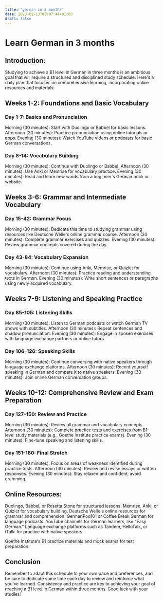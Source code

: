 ```yaml
---
title: 'german in 3 months'
date: 2023-09-13T08:07:44+01:00
draft: false
---
```


<!-- User
Give me a study schedule to achieve B1 level in German in three months with daily schedule, online resources and online materials.

ChatGPT
-->

# Learn German in 3 months

## Introduction:

Studying to achieve a B1 level in German in three months is an ambitious goal that will require a structured and disciplined study schedule. Here's a daily plan that focuses on comprehensive learning, incorporating online resources and materials:

## Weeks 1-2: Foundations and Basic Vocabulary

### Day 1-7: Basics and Pronunciation

Morning (30 minutes): Start with Duolingo or Babbel for basic lessons.
Afternoon (30 minutes): Practice pronunciation using online tutorials or apps.
Evening (30 minutes): Watch YouTube videos or podcasts for basic German conversations.

### Day 8-14: Vocabulary Building

Morning (30 minutes): Continue with Duolingo or Babbel.
Afternoon (30 minutes): Use Anki or Memrise for vocabulary practice.
Evening (30 minutes): Read and learn new words from a beginner's German book or website.

## Weeks 3-6: Grammar and Intermediate Vocabulary

### Day 15-42: Grammar Focus

Morning (30 minutes): Dedicate this time to studying grammar using resources like Deutsche Welle's online grammar course.
Afternoon (30 minutes): Complete grammar exercises and quizzes.
Evening (30 minutes): Review grammar concepts covered during the day.

### Day 43-84: Vocabulary Expansion

Morning (30 minutes): Continue using Anki, Memrise, or Quizlet for vocabulary.
Afternoon (30 minutes): Practice reading and understanding texts in German.
Evening (30 minutes): Write short sentences or paragraphs using newly acquired vocabulary.

## Weeks 7-9: Listening and Speaking Practice

### Day 85-105: Listening Skills

Morning (30 minutes): Listen to German podcasts or watch German TV shows with subtitles.
Afternoon (30 minutes): Repeat sentences and shadow pronunciation.
Evening (30 minutes): Engage in spoken exercises with language exchange partners or online tutors.

### Day 106-126: Speaking Skills

Morning (30 minutes): Continue conversing with native speakers through language exchange platforms.
Afternoon (30 minutes): Record yourself speaking in German and compare it to native speakers.
Evening (30 minutes): Join online German conversation groups.

## Weeks 10-12: Comprehensive Review and Exam Preparation

### Day 127-150: Review and Practice

Morning (30 minutes): Review all grammar and vocabulary concepts.
Afternoon (30 minutes): Complete practice tests and exercises from B1-level study materials (e.g., Goethe Institute practice exams).
Evening (30 minutes): Fine-tune speaking and listening skills.

### Day 151-180: Final Stretch

Morning (30 minutes): Focus on areas of weakness identified during practice tests.
Afternoon (30 minutes): Review and revise essays or written responses.
Evening (30 minutes): Stay relaxed and confident; avoid cramming.

## Online Resources:

Duolingo, Babbel, or Rosetta Stone for structured lessons.
Memrise, Anki, or Quizlet for vocabulary building.
Deutsche Welle's online resources for grammar and comprehension.
GermanPod101 or Coffee Break German for language podcasts.
YouTube channels for German learners, like "Easy German."
Language exchange platforms such as Tandem, HelloTalk, or iTalki for practice with native speakers.

Goethe Institute's B1 practice materials and mock exams for test preparation.

## Conclusion

Remember to adapt this schedule to your own pace and preferences, and be sure to dedicate some time each day to review and reinforce what you've learned. Consistency and practice are key to achieving your goal of reaching a B1 level in German within three months. Good luck with your studies!
